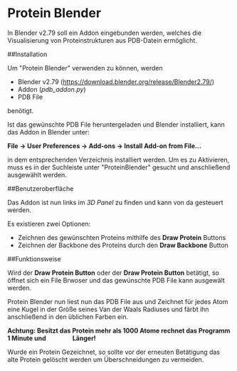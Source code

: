# Protein Blender

In Blender v2.79 soll ein Addon eingebunden werden, welches die Visualisierung von 
Proteinstrukturen aus PDB-Datein ermöglicht. 


##Installation

Um "Protein Blender" verwenden zu können, werden
+ Blender v2.79 (https://download.blender.org/release/Blender2.79/)
+ Addon (_pdb_addon.py_)
+ PDB File

benötigt. 

Ist das gewünschte PDB File heruntergeladen und  Blender installiert, kann das 
Addon in Blender unter:
 
 __File -> User Preferences -> Add-ons -> Install Add-on from File...__
 
 in dem entsprechenden Verzeichnis installiert werden.
 Um es zu Aktivieren, muss es in der Suchleiste unter "ProteinBlender" gesucht und 
 anschließend ausgewählt werden.

##Benutzeroberfläche

Das Addon ist nun links im _3D Panel_ zu finden und kann von da gesteuert werden. 

Es existieren zwei Optionen:

+ Zeichnen des gewünschten Proteins mithilfe des __Draw Protein__ Buttons
+ Zeichnen der Backbone des Proteins durch den __Draw Backbone__ Button

##Funktionsweise

Wird der __Draw Protein Button__ oder der __Draw Protein Button__ betätigt, so öffnet sich ein File Brwoser und das gewünschte 
PDB File kann ausgewält werden.

Protein Blender nun liest nun das PDB File aus und Zeichnet für jedes Atom eine Kugel in der 
Größe seines Van der Waals Radiuses und färbt ihn anschließend in den üblichen Farben ein.

__Achtung: Besitzt das Protein mehr als 1000 Atome rechnet das Programm 1 Minute und 
&nbsp;&nbsp;&nbsp;&nbsp;&nbsp;&nbsp;&nbsp;&nbsp;&nbsp;&nbsp;&nbsp;&nbsp;&nbsp;&nbsp;&nbsp;&nbsp;&nbsp;Länger!__

 Wurde ein Protein Gezeichnet, so sollte vor der erneuten Betätigung das alte Protein gelöscht werden 
 um Überschneidungen zu vermeiden.
 
